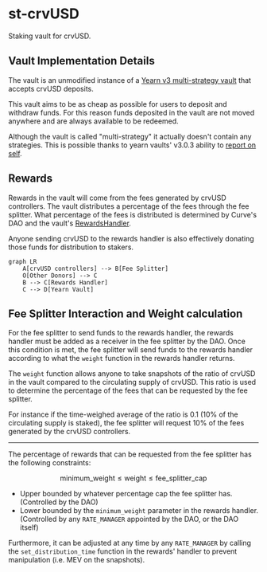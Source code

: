 # st-crvUSD

Staking vault for crvUSD.

## Vault Implementation Details

The vault is an unmodified instance of a [Yearn v3 multi-strategy vault](https://github.com/yearn/yearn-vaults-v3) that accepts crvUSD deposits.

This vault aims to be as cheap as possible for users to deposit and withdraw funds. For this reason funds deposited in the vault are not moved anywhere and are always available to be redeemed.

Although the vault is called "multi-strategy" it actually doesn't contain any strategies. This is possible thanks to yearn vaults' v3.0.3 ability to [report on self](https://github.com/yearn/yearn-vaults-v3/pull/205).

## Rewards

Rewards in the vault will come from the fees generated by crvUSD controllers. The vault distributes a percentage of the fees through the fee splitter. What percentage of the fees is distributed is determined by Curve's DAO and the vault's [RewardsHandler](contracts/RewardsHandler.vy).

Anyone sending crvUSD to the rewards handler is also effectively donating those funds for distribution to stakers.


```mermaid
graph LR
    A[crvUSD controllers] --> B[Fee Splitter]
    O[Other Donors] --> C
    B --> C[Rewards Handler]
    C --> D[Yearn Vault]
```

## Fee Splitter Interaction and Weight calculation

For the fee splitter to send funds to the rewards handler, the rewards handler must be added as a receiver in the fee splitter by the DAO. Once this condition is met, the fee splitter will send funds to the rewards handler according to what the `weight` function in the rewards handler returns.

The `weight` function allows anyone to take snapshots of the ratio of crvUSD in the vault compared to the circulating supply of crvUSD. This ratio is used to determine the percentage of the fees that can be requested by the fee splitter.

For instance if the time-weighed average of the ratio is 0.1 (10% of the circulating supply is staked), the fee splitter will request 10% of the fees generated by the crvUSD controllers.

---

The percentage of rewards that can be requested from the fee splitter has the following constraints:

$$\text{minimum_weight} \leq \text{weight} \leq \text{fee_splitter_cap}$$

- Upper bounded by whatever percentage cap the fee splitter has. (Controlled by the DAO)
- Lower bounded by the `minimum_weight` parameter in the rewards handler. (Controlled by any `RATE_MANAGER` appointed by the DAO, or the DAO itself)


Furthermore, it can be adjusted at any time by any `RATE_MANAGER` by calling the `set_distribution_time` function in the rewards' handler to prevent manipulation (i.e. MEV on the snapshots).

